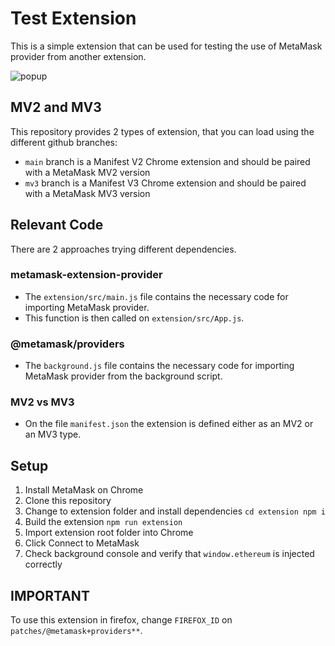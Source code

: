 # Test Extension
This is a simple extension that can be used for testing the use of MetaMask provider from another extension.

![popup](./images/popup.png)

## MV2 and MV3
This repository provides 2 types of extension, that you can load using the different github branches:
- `main` branch is a Manifest V2 Chrome extension and should be paired with a MetaMask MV2 version
- `mv3` branch is a Manifest V3 Chrome extension and should be paired with a MetaMask MV3 version

## Relevant Code
There are 2 approaches trying different dependencies.

### metamask-extension-provider
- The `extension/src/main.js` file contains the necessary code for importing MetaMask provider.
- This function is then called on `extension/src/App.js`.

### @metamask/providers
- The `background.js` file contains the necessary code for importing MetaMask provider from the background script.

### MV2 vs MV3
- On the file `manifest.json` the extension is defined either as an MV2 or an MV3 type.

## Setup
1. Install MetaMask on Chrome
2. Clone this repository
3. Change to extension folder and install dependencies `cd extension npm i`
4. Build the extension `npm run extension`
5. Import extension root folder into Chrome
6. Click Connect to MetaMask
7. Check background console and verify that `window.ethereum` is injected correctly

## IMPORTANT

To use this extension in firefox, change `FIREFOX_ID` on `patches/@metamask+providers**`.
